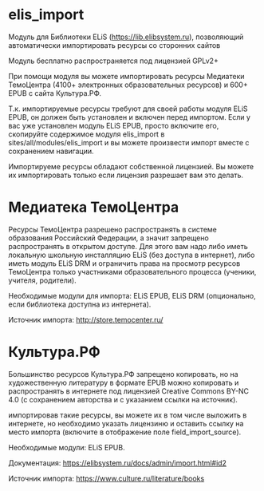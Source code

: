 # elis_import
Модуль для Библиотеки ELiS (https://lib.elibsystem.ru), позволяющий автоматически импортировать ресурсы со сторонних сайтов

Модуль бесплатно распространяется под лицензией GPLv2+

При помощи модуля вы можете импортировать ресурсы Медиатеки ТемоЦентра (4100+ электронных образовательных ресурсов) и 600+ EPUB с сайта Культура.РФ.

Т.к. импортируемые ресурсы требуют для своей работы модуля ELiS EPUB, он должен быть установлен и включен перед импортом. Если у вас уже установлен модуль ELiS EPUB, просто включите его, скопируйте содержимое модуля elis_import в sites/all/modules/elis_import и вы можете произвести импорт вместе с сохранением навигации.

Импортируеме ресурсы обладают собственной лицензией. Вы можете их импортировать только если лицензия разрешает вам это делать.

Медиатека ТемоЦентра
====================

Ресурсы ТемоЦентра разрешено распространять в системе образования Российский Федерации, а значит запрещено распространять в открытом доступе. Для этого вам надо либо иметь локальную школьную инсталляцию ELiS (без доступа в интернет), либо иметь модуль ELiS DRM и ограничить права на просмотр ресурсов ТемоЦентра только участниками образовательного процесса (ученики, учителя, родители).

Необходимые модули для импорта: ELiS EPUB, ELiS DRM (опционально, если библиотека доступна из интернета).

Источник импорта: http://store.temocenter.ru/

Культура.РФ
===========

Большинство ресурсов Культура.РФ запрещено копировать, но на художественную литературу в формате EPUB можно копировать и распространять в интернете под лицензией Creative Commons BY-NC 4.0 (с сохранением авторства и с указанием ссылки на источник).

импортировав такие ресурсы, вы можете их в том числе выложить в интернете, но необходимо указать лицензиню и оставить ссылку на место импорта (включите в отображение поле field_import_source).

Необходимые модули: ELiS EPUB.

Документация: https://elibsystem.ru/docs/admin/import.html#id2

Источник импорта: https://www.culture.ru/literature/books
